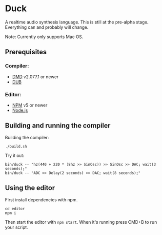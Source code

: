 # Duck

A realtime audio synthesis language. This is still at the pre-alpha stage. Everything can and probably will change.


Note: Currently only supports Mac OS.

## Prerequisites

### Compiler:
- [DMD](https://dlang.org/download.html) v2.077.1 or newer
- [DUB](https://code.dlang.org)

### Editor:
- [NPM](https://www.npmjs.com/) v5 or newer
- [Node.js](https://nodejs.org)


## Building and running the compiler

Building the compiler:
```
./build.sh
```

Try it out:
```
bin/duck -- "hz(440 + 220 * (8hz >> SinOsc)) >> SinOsc >> DAC; wait(3 seconds);"
bin/duck -- "ADC >> Delay(2 seconds) >> DAC; wait(8 seconds);"
```


## Using the editor

First install dependencies with npm.
```
cd editor
npm i
```

Then start the editor with `npm start`.
When it's running press CMD+B to run your script.
